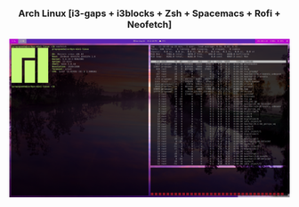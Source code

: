 <div align="center">

### Arch Linux [i3-gaps + i3blocks + Zsh + Spacemacs + Rofi + Neofetch]

![Desktop](2020-08-02-121851_1920x1080_scrot.png)

</div>
